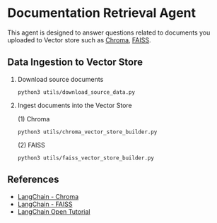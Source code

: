 
# Documentation Retrieval Agent

This agent is designed to answer questions related to documents you uploaded to Vector store such as [Chroma](https://python.langchain.com/docs/integrations/vectorstores/chroma/), [FAISS](https://python.langchain.com/docs/integrations/vectorstores/faiss/).

## Data Ingestion to Vector Store

1. Download source documents
   ```
   python3 utils/download_source_data.py
   ```

2. Ingest documents into the Vector Store

   (1) Chroma
   ```
   python3 utils/chroma_vector_store_builder.py
   ```

   (2) FAISS
   ```
   python3 utils/faiss_vector_store_builder.py
   ```

## References

 * [LangChain - Chroma](https://python.langchain.com/docs/integrations/vectorstores/chroma/)
 * [LangChain - FAISS](https://python.langchain.com/docs/integrations/vectorstores/faiss/)
 * [LangChain Open Tutorial](https://github.com/LangChain-OpenTutorial/LangChain-OpenTutorial)
